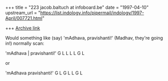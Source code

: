 +++
title = "223 jacob.baltuch at infoboard.be"
date = "1997-04-10"
upstream_url = "https://list.indology.info/pipermail/indology/1997-April/007721.html"

+++
[Archive link](https://list.indology.info/pipermail/indology/1997-April/007721.html)

Would something like (say) 'mAdhava, pravishanti!'
(Madhav, they're going in!) normally scan:

 'mAdhava | pravishanti!'
   G  L L     L L  G  L

or

 'mAdhava pravishanti!'
   G  L G   L L  G  L








